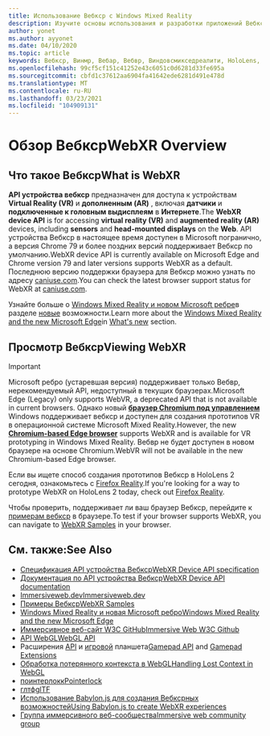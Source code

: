 ```yaml
---
title: Использование Вебкср с Windows Mixed Reality
description: Изучите основы использования и разработки приложений Вебкср, работающих на впечатляющих наушниках Windows Mixed Reality.
author: yonet
ms.author: ayyonet
ms.date: 04/10/2020
ms.topic: article
keywords: Вебкср, Винмр, Вебар, Вебвр, Виндовсмикседреалити, HoloLens, Windows Mixed Reality, веб-VR, Web XR, Web MR, Web AR, 360, 360 Video, 360 видео, 360 Photo, 360 фотографии, 360 Content, иммерсивное веб-, иммерсивевеб, IW
ms.openlocfilehash: 99cf5cf151c41252e43c6051c0d6281d33fe695a
ms.sourcegitcommit: cbfd1c37612aa6904fa41642ede6281d491e478d
ms.translationtype: MT
ms.contentlocale: ru-RU
ms.lasthandoff: 03/23/2021
ms.locfileid: "104909131"
---
```

# <a name="webxr-overview"></a><span data-ttu-id="b180a-104">Обзор Вебкср</span><span class="sxs-lookup"><span data-stu-id="b180a-104">WebXR Overview</span></span>

## <a name="what-is-webxr"></a><span data-ttu-id="b180a-105">Что такое Вебкср</span><span class="sxs-lookup"><span data-stu-id="b180a-105">What is WebXR</span></span>

<span data-ttu-id="b180a-106">**API устройства вебкср** предназначен для доступа к устройствам **Virtual Reality (VR)** и **дополненным (AR)** , включая **датчики** и **подключенные к головным выдисплеям** в **Интернете**.</span><span class="sxs-lookup"><span data-stu-id="b180a-106">The **WebXR device API** is for accessing **virtual reality (VR)** and **augmented reality (AR)** devices, including **sensors** and **head-mounted displays** on the **Web**.</span></span> <span data-ttu-id="b180a-107">API устройства Вебкср в настоящее время доступен в Microsoft погранично, а версия Chrome 79 и более поздних версий поддерживает Вебкср по умолчанию.</span><span class="sxs-lookup"><span data-stu-id="b180a-107">WebXR device API is currently available on Microsoft Edge and Chrome version 79 and later versions supports WebXR as a default.</span></span> <span data-ttu-id="b180a-108">Последнюю версию поддержки браузера для Вебкср можно узнать по адресу [caniuse.com](https://caniuse.com/#search=webxr).</span><span class="sxs-lookup"><span data-stu-id="b180a-108">You can check the latest browser support status for WebXR at [caniuse.com](https://caniuse.com/#search=webxr).</span></span>

<span data-ttu-id="b180a-109">Узнайте больше о [Windows Mixed Reality и новом Microsoft ребре](/windows/mixed-reality/new-microsoft-edge#introducing-the-new-microsoft-edge)в разделе [новые](/windows/mixed-reality/mrtk-porting-guide) возможности.</span><span class="sxs-lookup"><span data-stu-id="b180a-109">Learn more about the [Windows Mixed Reality and the new Microsoft Edge](/windows/mixed-reality/new-microsoft-edge#introducing-the-new-microsoft-edge)in [What's new](/windows/mixed-reality/mrtk-porting-guide) section.</span></span>

## <a name="viewing-webxr"></a><span data-ttu-id="b180a-110">Просмотр Вебкср</span><span class="sxs-lookup"><span data-stu-id="b180a-110">Viewing WebXR</span></span>

> [!IMPORTANT]
> <span data-ttu-id="b180a-111">Microsoft ребро (устаревшая версия) поддерживает только Вебвр, нерекомендуемый API, недоступный в текущих браузерах.</span><span class="sxs-lookup"><span data-stu-id="b180a-111">Microsoft Edge (Legacy) only supports WebVR, a deprecated API that is not available in current browsers.</span></span> <span data-ttu-id="b180a-112">Однако новый **[браузер Chromium под управлением](../../whats-new/new-microsoft-edge.md)** Windows поддерживает вебкср и доступен для создания прототипов VR в операционной системе Microsoft Mixed Reality.</span><span class="sxs-lookup"><span data-stu-id="b180a-112">However, the new **[Chromium-based Edge browser](../../whats-new/new-microsoft-edge.md)** supports WebXR and is available for VR prototyping in Windows Mixed Reality.</span></span> <span data-ttu-id="b180a-113">Вебвр не будет доступен в новом браузере на основе Chromium.</span><span class="sxs-lookup"><span data-stu-id="b180a-113">WebVR will not be available in the new Chromium-based Edge browser.</span></span>
> 
> <span data-ttu-id="b180a-114">Если вы ищете способ создания прототипов Вебкср в HoloLens 2 сегодня, ознакомьтесь с [Firefox Reality](https://mixedreality.mozilla.org/firefox-reality/).</span><span class="sxs-lookup"><span data-stu-id="b180a-114">If you're looking for a way to prototype WebXR on HoloLens 2 today, check out [Firefox Reality](https://mixedreality.mozilla.org/firefox-reality/).</span></span>

<span data-ttu-id="b180a-115">Чтобы проверить, поддерживает ли ваш браузер Вебкср, перейдите к [примерам вебкср](https://immersive-web.github.io/webxr-samples/) в браузере.</span><span class="sxs-lookup"><span data-stu-id="b180a-115">To test if your browser supports WebXR, you can navigate to [WebXR Samples](https://immersive-web.github.io/webxr-samples/) in your browser.</span></span>

## <a name="see-also"></a><span data-ttu-id="b180a-116">См. также:</span><span class="sxs-lookup"><span data-stu-id="b180a-116">See Also</span></span>

* [<span data-ttu-id="b180a-117">Спецификация API устройства Вебкср</span><span class="sxs-lookup"><span data-stu-id="b180a-117">WebXR Device API specification</span></span>](https://immersive-web.github.io/webxr/)
* [<span data-ttu-id="b180a-118">Документация по API устройства Вебкср</span><span class="sxs-lookup"><span data-stu-id="b180a-118">WebXR Device API documentation</span></span>](https://developer.mozilla.org/en-US/docs/Web/API/WebXR_Device_API)
* [<span data-ttu-id="b180a-119">Immersiveweb.dev</span><span class="sxs-lookup"><span data-stu-id="b180a-119">Immersiveweb.dev</span></span>](https://immersiveweb.dev/)
* [<span data-ttu-id="b180a-120">Примеры Вебкср</span><span class="sxs-lookup"><span data-stu-id="b180a-120">WebXR Samples</span></span>](https://immersive-web.github.io/webxr-samples/)
* [<span data-ttu-id="b180a-121">Windows Mixed Reality и новая Microsoft ребро</span><span class="sxs-lookup"><span data-stu-id="b180a-121">Windows Mixed Reality and the new Microsoft Edge</span></span>](/windows/mixed-reality/new-microsoft-edge#introducing-the-new-microsoft-edge)
* [<span data-ttu-id="b180a-122">Иммерсивное веб-сайт W3C GitHub</span><span class="sxs-lookup"><span data-stu-id="b180a-122">Immersive Web W3C Github</span></span>](https://github.com/immersive-web)
* <span data-ttu-id="b180a-123">[API WebGL](/previous-versions/windows/internet-explorer/ie-developer/dev-guides/bg182648(v=vs.85))</span><span class="sxs-lookup"><span data-stu-id="b180a-123">[WebGL API](/previous-versions/windows/internet-explorer/ie-developer/dev-guides/bg182648(v=vs.85))</span></span>
* <span data-ttu-id="b180a-124">Расширения [API](https://msdn.microsoft.com/library/dn743630(v=vs.85).aspx) и [игровой](https://w3c.github.io/gamepad/extensions.html) планшета</span><span class="sxs-lookup"><span data-stu-id="b180a-124">[Gamepad API](https://msdn.microsoft.com/library/dn743630(v=vs.85).aspx) and [Gamepad Extensions](https://w3c.github.io/gamepad/extensions.html)</span></span>
* [<span data-ttu-id="b180a-125">Обработка потерянного контекста в WebGL</span><span class="sxs-lookup"><span data-stu-id="b180a-125">Handling Lost Context in WebGL</span></span>](https://www.khronos.org/webgl/wiki/HandlingContextLost)
* [<span data-ttu-id="b180a-126">поинтерлокк</span><span class="sxs-lookup"><span data-stu-id="b180a-126">Pointerlock</span></span>](https://www.w3.org/TR/pointerlock/)
* [<span data-ttu-id="b180a-127">глтф</span><span class="sxs-lookup"><span data-stu-id="b180a-127">glTF</span></span>](https://www.khronos.org/gltf)
* [<span data-ttu-id="b180a-128">Использование Babylon.js для создания Вебксрных возможностей</span><span class="sxs-lookup"><span data-stu-id="b180a-128">Using Babylon.js to create WebXR experiences</span></span>](https://doc.babylonjs.com/how_to/introduction_to_webxr)
* [<span data-ttu-id="b180a-129">Группа иммерсивного веб-сообщества</span><span class="sxs-lookup"><span data-stu-id="b180a-129">Immersive web community group</span></span>](https://www.w3.org/community/immersive-web/)